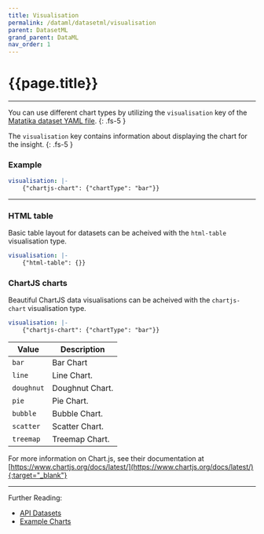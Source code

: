 ```yaml
---
title: Visualisation
permalink: /dataml/datasetml/visualisation
parent: DatasetML
grand_parent: DataML 
nav_order: 1
---
```


# {{page.title}}

---

You can use different chart types by utilizing the `visualisation` key of the [Matatika dataset YAML file]({{site.baseurl}}/dataml/datasetml/).
{: .fs-5 }

The `visualisation` key contains information about displaying the chart for the insight.
{: .fs-5 }

### Example

```yaml
visualisation: |-
    {"chartjs-chart": {"chartType": "bar"}}
```

---

### HTML table

Basic table layout for datasets can be acheived with the `html-table` visualisation type.

```yaml
visualisation: |-
    {"html-table": {}}
```

### ChartJS charts

Beautiful ChartJS data visualisations can be acheived with the `chartjs-chart` visualisation type.

```yaml
visualisation: |-
    {"chartjs-chart": {"chartType": "bar"}}
```

Value | Description
----- | -----------
`bar` | Bar Chart
`line` | Line Chart.
`doughnut` | Doughnut Chart.
`pie` | Pie Chart.
`bubble` | Bubble Chart.
`scatter` | Scatter Chart.
`treemap` | Treemap Chart.

For more information on Chart.js, see their documentation at [https://www.chartjs.org/docs/latest/](https://www.chartjs.org/docs/latest/){:target="_blank"}

---

Further Reading: 

- [API Datasets]({{site.baseurl}}/api/resources/datasets)
- [Example Charts](basic-examples)